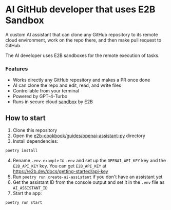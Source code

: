 # AI GitHub developer that uses E2B Sandbox

A custom AI assistant that can clone any GitHub repository to its remote cloud environment, work on the repo there, and then make pull request to GitHub.

The AI developer uses E2B sandboxes for the remote execution of tasks.

### Features
- Works directly any GitHub repository and makes a PR once done
- AI can clone the repo and edit, read, and write files
- Controllable from your terminal
- Powered by GPT-4-Turbo
- Runs in secure cloud [sandbox](https://e2b.dev/docs) by E2B


## How to start
1. Clone this repository
2. Open the [e2b-cookbook/guides/openai-assistant-py](./) directory
3. Install dependencies:
```sh
poetry install
```
4. Rename `.env.example` to `.env` and set up the `OPENAI_API_KEY` key and the `E2B_API_KEY` key. You can get `E2B_API_KEY` at  https://e2b.dev/docs/getting-started/api-key
5. Run `poetry run create-ai-assistant` if you don't have an assistant yet
6. Get the assistant ID from the console output and set it in the `.env` file as `AI_ASSISTANT_ID`
7. Start the app:
```sh
poetry run start
```
